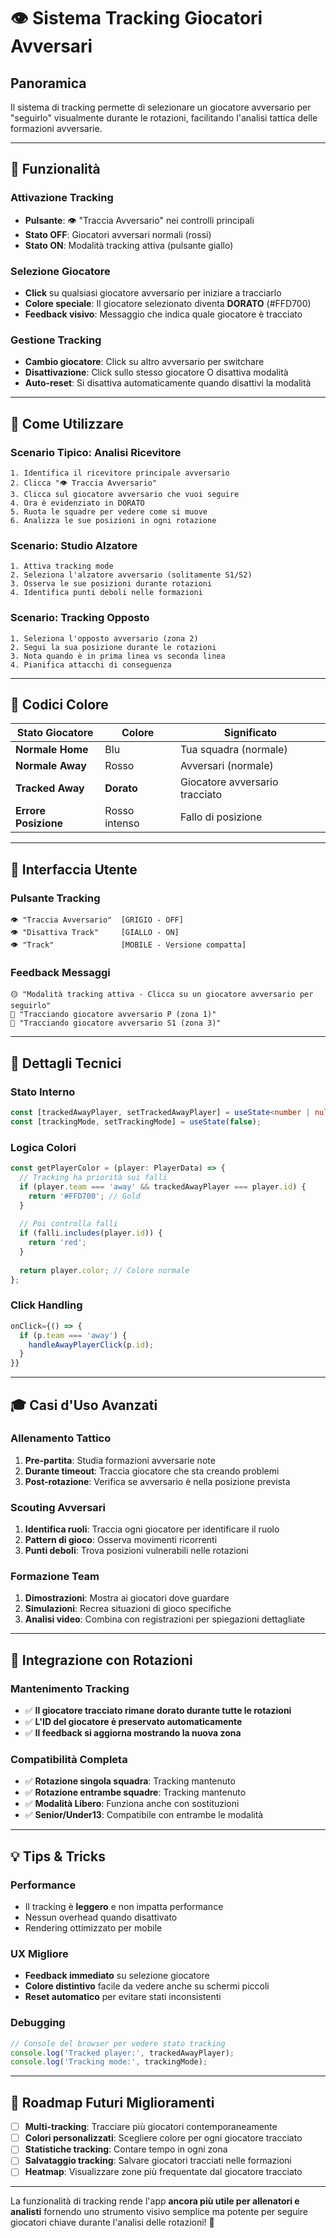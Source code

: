 # 👁️ Sistema Tracking Giocatori Avversari

## Panoramica

Il sistema di tracking permette di selezionare un giocatore avversario per "seguirlo" visualmente durante le rotazioni, facilitando l'analisi tattica delle formazioni avversarie.

---

## 🎯 Funzionalità

### **Attivazione Tracking**
- **Pulsante**: 👁️ "Traccia Avversario" nei controlli principali
- **Stato OFF**: Giocatori avversari normali (rossi)
- **Stato ON**: Modalità tracking attiva (pulsante giallo)

### **Selezione Giocatore**
- **Click** su qualsiasi giocatore avversario per iniziare a tracciarlo
- **Colore speciale**: Il giocatore selezionato diventa **DORATO** (#FFD700)
- **Feedback visivo**: Messaggio che indica quale giocatore è tracciato

### **Gestione Tracking**
- **Cambio giocatore**: Click su altro avversario per switchare
- **Disattivazione**: Click sullo stesso giocatore O disattiva modalità
- **Auto-reset**: Si disattiva automaticamente quando disattivi la modalità

---

## 🚀 Come Utilizzare

### **Scenario Tipico: Analisi Ricevitore**
```
1. Identifica il ricevitore principale avversario
2. Clicca "👁️ Traccia Avversario" 
3. Clicca sul giocatore avversario che vuoi seguire
4. Ora è evidenziato in DORATO
5. Ruota le squadre per vedere come si muove
6. Analizza le sue posizioni in ogni rotazione
```

### **Scenario: Studio Alzatore**
```
1. Attiva tracking mode
2. Seleziona l'alzatore avversario (solitamente S1/S2)  
3. Osserva le sue posizioni durante rotazioni
4. Identifica punti deboli nelle formazioni
```

### **Scenario: Tracking Opposto**
```
1. Seleziona l'opposto avversario (zona 2)
2. Segui la sua posizione durante le rotazioni
3. Nota quando è in prima linea vs seconda linea
4. Pianifica attacchi di conseguenza
```

---

## 🎨 Codici Colore

| Stato Giocatore | Colore | Significato |
|----------------|---------|-------------|
| **Normale Home** | Blu | Tua squadra (normale) |
| **Normale Away** | Rosso | Avversari (normale) |
| **Tracked Away** | **Dorato** | Giocatore avversario tracciato |
| **Errore Posizione** | Rosso intenso | Fallo di posizione |

---

## 📱 Interfaccia Utente

### **Pulsante Tracking**
```
👁️ "Traccia Avversario"  [GRIGIO - OFF]
👁️ "Disattiva Track"     [GIALLO - ON]
👁️ "Track"               [MOBILE - Versione compatta]
```

### **Feedback Messaggi**
```
🟡 "Modalità tracking attiva - Clicca su un giocatore avversario per seguirlo"
🎯 "Tracciando giocatore avversario P (zona 1)"  
🎯 "Tracciando giocatore avversario S1 (zona 3)"
```

---

## 🔧 Dettagli Tecnici

### **Stato Interno**
```typescript
const [trackedAwayPlayer, setTrackedAwayPlayer] = useState<number | null>(null);
const [trackingMode, setTrackingMode] = useState(false);
```

### **Logica Colori**
```typescript
const getPlayerColor = (player: PlayerData) => {
  // Tracking ha priorità sui falli
  if (player.team === 'away' && trackedAwayPlayer === player.id) {
    return '#FFD700'; // Gold
  }
  
  // Poi controlla falli
  if (falli.includes(player.id)) {
    return 'red';
  }
  
  return player.color; // Colore normale
};
```

### **Click Handling**
```typescript
onClick={() => {
  if (p.team === 'away') {
    handleAwayPlayerClick(p.id);
  }
}}
```

---

## 🎓 Casi d'Uso Avanzati

### **Allenamento Tattico**
1. **Pre-partita**: Studia formazioni avversarie note
2. **Durante timeout**: Traccia giocatore che sta creando problemi
3. **Post-rotazione**: Verifica se avversario è nella posizione prevista

### **Scouting Avversari**
1. **Identifica ruoli**: Traccia ogni giocatore per identificare il ruolo
2. **Pattern di gioco**: Osserva movimenti ricorrenti
3. **Punti deboli**: Trova posizioni vulnerabili nelle rotazioni

### **Formazione Team**
1. **Dimostrazioni**: Mostra ai giocatori dove guardare
2. **Simulazioni**: Recrea situazioni di gioco specifiche
3. **Analisi video**: Combina con registrazioni per spiegazioni dettagliate

---

## 🔄 Integrazione con Rotazioni

### **Mantenimento Tracking**
- ✅ **Il giocatore tracciato rimane dorato durante tutte le rotazioni**
- ✅ **L'ID del giocatore è preservato automaticamente**  
- ✅ **Il feedback si aggiorna mostrando la nuova zona**

### **Compatibilità Completa**
- ✅ **Rotazione singola squadra**: Tracking mantenuto
- ✅ **Rotazione entrambe squadre**: Tracking mantenuto  
- ✅ **Modalità Libero**: Funziona anche con sostituzioni
- ✅ **Senior/Under13**: Compatibile con entrambe le modalità

---

## 💡 Tips & Tricks

### **Performance**
- Il tracking è **leggero** e non impatta performance
- Nessun overhead quando disattivato
- Rendering ottimizzato per mobile

### **UX Migliore**
- **Feedback immediato** su selezione giocatore  
- **Colore distintivo** facile da vedere anche su schermi piccoli
- **Reset automatico** per evitare stati inconsistenti

### **Debugging**
```javascript
// Console del browser per vedere stato tracking
console.log('Tracked player:', trackedAwayPlayer);
console.log('Tracking mode:', trackingMode);
```

---

## 🚀 Roadmap Futuri Miglioramenti

- [ ] **Multi-tracking**: Tracciare più giocatori contemporaneamente
- [ ] **Colori personalizzati**: Scegliere colore per ogni giocatore tracciato
- [ ] **Statistiche tracking**: Contare tempo in ogni zona
- [ ] **Salvataggio tracking**: Salvare giocatori tracciati nelle formazioni
- [ ] **Heatmap**: Visualizzare zone più frequentate dal giocatore tracciato

---

La funzionalità di tracking rende l'app **ancora più utile per allenatori e analisti** fornendo uno strumento visivo semplice ma potente per seguire giocatori chiave durante l'analisi delle rotazioni! 🎯